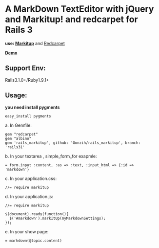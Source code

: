 A MarkDown TextEditor with jQuery and Markitup! and redcarpet for Rails 3
=========================================================================

__use: [Markitup](http://markitup.jaysalvat.com/ "Markitup")__ and [Redcarpet](https://github.com/tanoku/redcarpet "Redcarpet")

__[Demo](http://markitup.jaysalvat.com/downloads/demo.php?id=markupsets/markdown)__

Support Env:
------------
Rails3.1.0+/Ruby1.9.1+

## Usage:

**you need install pygments**

    easy_install pygments

a. In Gemfile:

    gem "redcarpet"
    gem "albino"
    gem 'rails_markitup', github: 'Gonzih/rails_markitup', branch: 'rails31'


b. In your textarea , simple\_form\_for exapmle:

    = form.input :content, :as => :text, :input_html => {:id => 'markdown'}

c. In your application.css:

    //= require markitup

d. In your application.js:

    //= require markitup

    $(document).ready(function(){
      $('#markdown').markItUp(myMarkdownSettings);
    });

e. In your show page:

    = markdown(@topic.content)
